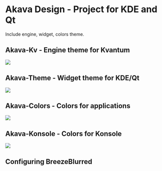# Akava Design - Project for KDE and Qt
Include engine, widget, colors theme. 

## Akava-Kv - Engine theme for Kvantum
![](https://i.imgur.com/IFLK03X.png)

## Akava-Theme - Widget theme for KDE/Qt
![](https://i.imgur.com/DjkLxcA.png)

## Akava-Colors - Colors for applications
![](https://i.imgur.com/UXQrPpE.png)

## Akava-Konsole - Colors for Konsole
![](https://i.imgur.com/zYfScGd.png)

## Configuring BreezeBlurred
